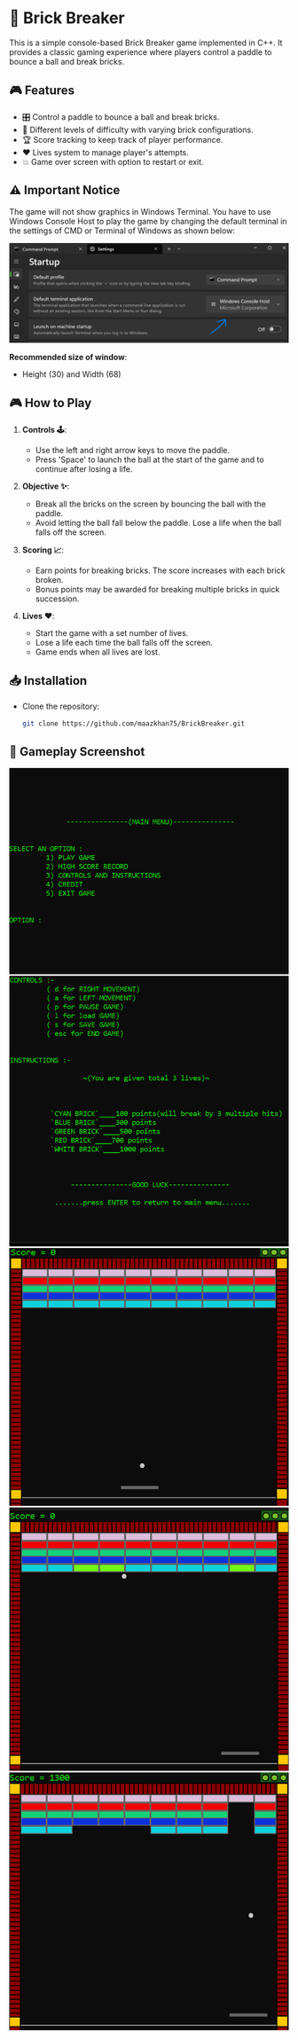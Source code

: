 # 🧱 Brick Breaker

This is a simple console-based Brick Breaker game implemented in C++. It provides a classic gaming experience where players control a paddle to bounce a ball and break bricks.

## 🎮 Features

- 🎛️ Control a paddle to bounce a ball and break bricks.
- 🌟 Different levels of difficulty with varying brick configurations.
- 🏆 Score tracking to keep track of player performance.
- ❤️ Lives system to manage player's attempts.
- 💥 Game over screen with option to restart or exit.

## ⚠️ Important Notice

The game will not show graphics in Windows Terminal. You have to use Windows Console Host to play the game by changing the default terminal in the settings of CMD or Terminal of Windows as shown below:

![instruction](images/6.png)

**Recommended size of window**: 
- Height (30) and Width (68)

## 🎮 How to Play

1. **Controls 🕹️**:
   - Use the left and right arrow keys to move the paddle.
   - Press 'Space' to launch the ball at the start of the game and to continue after losing a life. 

2. **Objective ✨**:
   - Break all the bricks on the screen by bouncing the ball with the paddle.
   - Avoid letting the ball fall below the paddle. Lose a life when the ball falls off the screen.

3. **Scoring 📈**:
   - Earn points for breaking bricks. The score increases with each brick broken.
   - Bonus points may be awarded for breaking multiple bricks in quick succession.

4. **Lives ❤**:
   - Start the game with a set number of lives.
   - Lose a life each time the ball falls off the screen.
   - Game ends when all lives are lost.

## 📥 Installation

- Clone the repository:
  ```bash
  git clone https://github.com/maazkhan75/BrickBreaker.git
  ```
  
## 📸 Gameplay Screenshot

![gameMenu](images/1.png)
![gameControls](images/2.png)
![gameplay](images/3.png)
![gameplay](images/4.png)
![gameplay](images/5.png)
